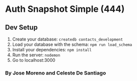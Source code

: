 # Auth Snapshot Simple (444)

## Dev Setup

1. Create your database: `createdb contacts_development`
1. Load your database with the schema: `npm run load_schema`
1. Install your dependencies: `npm install`
1. Run the server: `nodemon`
1. Go to localhost:3000

### By Jose Moreno and Celeste De Santiago
